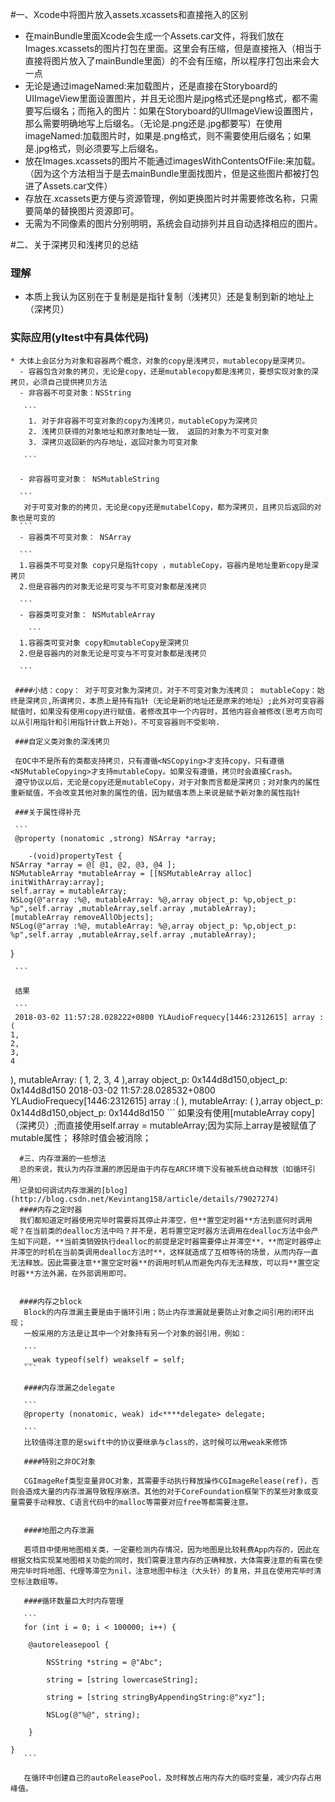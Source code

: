 #一、Xcode中将图片放入assets.xcassets和直接拖入的区别

 * 在mainBundle里面Xcode会生成一个Assets.car文件，将我们放在Images.xcassets的图片打包在里面。这里会有压缩，但是直接拖入（相当于直接将图片放入了mainBundle里面）的不会有压缩，所以程序打包出来会大一点
 * 无论是通过imageNamed:来加载图片，还是直接在Storyboard的UIImageView里面设置图片，并且无论图片是jpg格式还是png格式，都不需要写后缀名；而拖入的图片：如果在Storyboard的UIImageView设置图片，那么需要明确地写上后缀名。（无论是.png还是.jpg都要写）在使用imageNamed:加载图片时，如果是.png格式，则不需要使用后缀名；如果是.jpg格式，则必须要写上后缀名。
 * 放在Images.xcassets的图片不能通过imagesWithContentsOfFile:来加载。（因为这个方法相当于是去mainBundle里面找图片，但是这些图片都被打包进了Assets.car文件）
 * 存放在.xcassets更方便与资源管理，例如更换图片时并需要修改名称，只需要简单的替换图片资源即可。
 * 无需为不同像素的图片分别明明，系统会自动排列并且自动选择相应的图片。

 #二、关于深拷贝和浅拷贝的总结
 
  ### 理解
   * 本质上我认为区别在于复制是是指针复制（浅拷贝）还是复制到新的地址上（深拷贝）

  ### 实际应用(yltest中有具体代码)
  
  	* 大体上会区分为对象和容器两个概念，对象的copy是浅拷贝，mutablecopy是深拷贝。
  	  - 容器包含对象的拷贝，无论是copy，还是mutablecopy都是浅拷贝，要想实现对象的深拷贝，必须自己提供拷贝方法
  	  - 非容器不可变对象：NSString
  	  
  	   ```
  	    1. 对于非容器不可变对象的copy为浅拷贝，mutableCopy为深拷贝
  	    2. 浅拷贝获得的对象地址和原对象地址一致， 返回的对象为不可变对象
        3. 深拷贝返回新的内存地址，返回对象为可变对象
        
  	   ```
  	   
  	  - 非容器可变对象： NSMutableString
  	  
  	  ```
  	   对于可变对象的的拷贝，无论是copy还是mutabelCopy，都为深拷贝，且拷贝后返回的对象也是可变的
  	  ```
  	  - 容器类不可变对象： NSArray

  	  ```
  	  1.容器类不可变对象 copy只是指针copy ，mutableCopy，容器内是地址重新copy是深拷贝
  	  2.但是容器内的对象无论是可变与不可变对象都是浅拷贝
  	     
  	  ```
  	  - 容器类可变对象： NSMutableArray

		```
  	  1.容器类可变对象 copy和mutableCopy是深拷贝
  	  2.但是容器内的对象无论是可变与不可变对象都是浅拷贝
  	     
  	  ```
  	  
  	 ####小结：copy： 对于可变对象为深拷贝，对于不可变对象为浅拷贝； mutableCopy：始终是深拷贝,所谓拷贝，本质上是持有指针（无论是新的地址还是原来的地址）;此外对可变容器赋值时，如果没有使用copy进行赋值，者修改其中一个内容时，其他内容会被修改(思考方向可以从引用指针和引用指针计数上开始)。不可变容器则不受影响.
  	 
  	 ###自定义类对象的深浅拷贝
  	 
  	 在OC中不是所有的类都支持拷贝，只有遵循<NSCopying>才支持copy，只有遵循<NSMutableCopying>才支持mutableCopy。如果没有遵循，拷贝时会直接Crash。
  	 遵守协议以后，无论是copy还是mutableCopy，对于对象而言都是深拷贝；对对象内的属性重新赋值，不会改变其他对象的属性的值，因为赋值本质上来说是赋予新对象的属性指针
  	 
  	 ###关于属性得补充
  	 
  	 ```
     @property (nonatomic ,strong) NSArray *array;
     
		-(void)propertyTest {
    NSArray *array = @[ @1, @2, @3, @4 ];
    NSMutableArray *mutableArray = [[NSMutableArray alloc] initWithArray:array];
    self.array = mutableArray;
    NSLog(@"array :%@, mutableArray: %@,array object_p: %p,object_p: %p",self.array ,mutableArray,self.array ,mutableArray);
    [mutableArray removeAllObjects];
    NSLog(@"array :%@, mutableArray: %@,array object_p: %p,object_p: %p",self.array ,mutableArray,self.array ,mutableArray);
}


  	 ```
  	 
  	 结果
  	 
  	 ```
  	 2018-03-02 11:57:28.028222+0800 YLAudioFrequecy[1446:2312615] array :(
    1,
    2,
    3,
    4
), mutableArray: (
    1,
    2,
    3,
    4
),array object_p: 0x144d8d150,object_p: 0x144d8d150
2018-03-02 11:57:28.028532+0800 YLAudioFrequecy[1446:2312615] array :(
), mutableArray: (
),array object_p: 0x144d8d150,object_p: 0x144d8d150
  	 ```
  	 如果没有使用[mutableArray copy]（深拷贝）;而直接使用self.array = mutableArray;因为实际上array是被赋值了mutable属性；
  	 移除时值会被消除；
  	  
  	  #三、内存泄漏的一些想法
  	  总的来说，我认为内存泄漏的原因是由于内存在ARC环境下没有被系统自动释放（如循环引用）
  	  记录如何调试内存泄漏的[blog](http://blog.csdn.net/Kevintang158/article/details/79027274)
  	  ####内存之定时器
  	  我们都知道定时器使用完毕时需要将其停止并滞空，但**置空定时器**方法到底何时调用呢？在当前类的dealloc方法中吗？并不是，若将置空定时器方法调用在dealloc方法中会产生如下问题，**当前类销毁执行dealloc的前提是定时器需要停止并滞空**，**而定时器停止并滞空的时机在当前类调用dealloc方法时**，这样就造成了互相等待的场景，从而内存一直无法释放。因此需要注意**置空定时器**的调用时机从而避免内存无法释放，可以将**置空定时器**方法外漏，在外部调用即可。
  	  
  	  
  	  ####内存之block
  	   Block的内存泄漏主要是由于循环引用；防止内存泄漏就是要防止对象之间引用的闭环出现；
  	   一般采用的方法是让其中一个对象持有另一个对象的弱引用，例如：
  	   
  	   ```
  	   __weak typeof(self) weakself = self; 
  	   ```
  	   
  	   ####内存泄漏之delegate
  	   
  	   ```
  	   @property (nonatomic, weak) id<****delegate> delegate;
  	   
  	   ```
  	   比较值得注意的是swift中的协议要继承与class的，这时候可以用weak来修饰
  	   
  	   ####特别之非OC对象
  	   
  	   CGImageRef类型变量非OC对象，其需要手动执行释放操作CGImageRelease(ref)，否则会造成大量的内存泄漏导致程序崩溃。其他的对于CoreFoundation框架下的某些对象或变量需要手动释放、C语言代码中的malloc等需要对应free等都需要注意。
  	   
  	   
  	   ####地图之内存泄漏
  	   
  	   若项目中使用地图相关类，一定要检测内存情况，因为地图是比较耗费App内存的，因此在根据文档实现某地图相关功能的同时，我们需要注意内存的正确释放，大体需要注意的有需在使用完毕时将地图、代理等滞空为nil，注意地图中标注（大头针）的复用，并且在使用完毕时清空标注数组等。
  	   
  	   ####循环数量巨大时内存管理
  	   
  	   ```
  	   for (int i = 0; i < 100000; i++) {

        @autoreleasepool {

            NSString *string = @"Abc";

            string = [string lowercaseString];

            string = [string stringByAppendingString:@"xyz"];

            NSLog(@"%@", string);

        }

    }
  	   ```
  	   
  	   在循环中创建自己的autoReleasePool，及时释放占用内存大的临时变量，减少内存占用峰值。
  	  
  	  
  	  
  	  
  	  
  	  
  	  
  	  
  	  
  	  
  	  
  	  